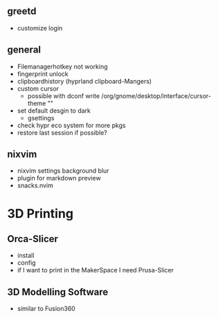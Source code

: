 ## greetd
- customize login

## general 
- Filemanagerhotkey not working
- fingerprint unlock
- clipboardhistory (hyprland clipboard-Mangers)
- custom cursor
  - possible with dconf write /org/gnome/desktop/interface/cursor-theme ""
- set default desgin to dark
  - gsettings
- check hypr eco system for more pkgs
- restore last session if possible?

## nixvim
- nixvim settings background blur
- plugin for markdown preview
- snacks.nvim

# 3D Printing

## Orca-Slicer
- install
- config
- if I want to print in the MakerSpace I need Prusa-Slicer

## 3D Modelling Software
- similar to Fusion360
